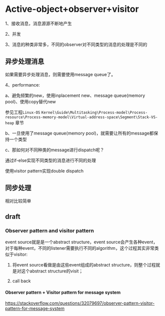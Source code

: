 # Active-object+observer+visitor

1、接收消息，消息源源不断地产生

2、并发

3、消息的种类非常多，不同的observer对不同类型的消息的处理是不同的

## 异步处理消息

如果需要异步处理消息，则需要使用message queue了。

4、performance:

a、避免频繁的new，使用inplacement new、message queue(memory pool)、使用copy替代new

参见工程`Linux-OS` `Kernel\Guide\Multitasking\Process-model\Process-resource\Process-memory-model\Virtual-address-space\Segment\Stack-VS-heap` 章节

b、一旦使用了message queue(memory pool)，就需要让所有的message都保持一个类型

c、那如何对不同种类的message进行dispatch呢？

通过if-else实现不同类型的消息进行不同的处理

使用visitor pattern实现double dispatch

## 同步处理

相对比较简单

## draft



### Observer pattern and visitor pattern

event source就是是一个abstract structure，event source会产生各种event，对于每种event，不同的listener需要执行不同的algorithm，这个过程其实非常类似于visitor:

1) 将event source看做是由这些event组成的abstract structure，则整个过程就是对这个abstract structure的visit；

2) call back

#### Observer pattern + Visitor pattern for message system

https://stackoverflow.com/questions/32079697/observer-pattern-visitor-pattern-for-message-system

